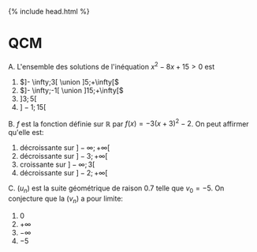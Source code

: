 {% include head.html %}

# QCM

A. L'ensemble des solutions de l'inéquation $x^2-8x+15>0$ est
1. $]- \infty;3[ \union ]5;+\infty[$
2. $]- \infty;-1[ \union ]15;+\infty[$
3. $]3;5[$
4. $]-1;15[$

B. $f$ est la fonction définie sur $\mathbb{R}$ par $f(x)=-3(x+3)^2-2$. On peut affirmer qu'elle est:
1. décroissante sur $]- \infty;+\infty[$
2. décroissante sur $]-3;+\infty[$
3. croissante sur $]-\infty;3[$
4. décroissante sur $]-2;+\infty[$

C. $(u_n)$ est la suite géométrique de raison 0.7 telle que $v_0=-5$. On conjecture que la $(v_n)$ a pour limite:
1. 0
2. $+\infty$
3. $-\infty$
4. $-5$

